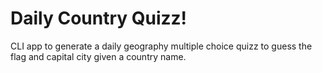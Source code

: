 # Daily Country Quizz!

CLI app to generate a daily geography multiple choice quizz to guess the flag and capital city given a country name.
